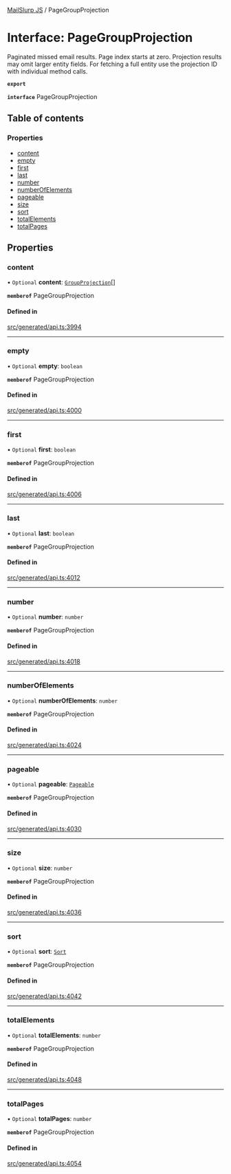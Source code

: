 [MailSlurp JS](../README.md) / PageGroupProjection

# Interface: PageGroupProjection

Paginated missed email results. Page index starts at zero. Projection results may omit larger entity fields. For fetching a full entity use the projection ID with individual method calls.

**`export`**

**`interface`** PageGroupProjection

## Table of contents

### Properties

- [content](PageGroupProjection.md#content)
- [empty](PageGroupProjection.md#empty)
- [first](PageGroupProjection.md#first)
- [last](PageGroupProjection.md#last)
- [number](PageGroupProjection.md#number)
- [numberOfElements](PageGroupProjection.md#numberofelements)
- [pageable](PageGroupProjection.md#pageable)
- [size](PageGroupProjection.md#size)
- [sort](PageGroupProjection.md#sort)
- [totalElements](PageGroupProjection.md#totalelements)
- [totalPages](PageGroupProjection.md#totalpages)

## Properties

### content

• `Optional` **content**: [`GroupProjection`](GroupProjection.md)[]

**`memberof`** PageGroupProjection

#### Defined in

[src/generated/api.ts:3994](https://github.com/mailslurp/mailslurp-client/blob/6bcf839/src/generated/api.ts#L3994)

___

### empty

• `Optional` **empty**: `boolean`

**`memberof`** PageGroupProjection

#### Defined in

[src/generated/api.ts:4000](https://github.com/mailslurp/mailslurp-client/blob/6bcf839/src/generated/api.ts#L4000)

___

### first

• `Optional` **first**: `boolean`

**`memberof`** PageGroupProjection

#### Defined in

[src/generated/api.ts:4006](https://github.com/mailslurp/mailslurp-client/blob/6bcf839/src/generated/api.ts#L4006)

___

### last

• `Optional` **last**: `boolean`

**`memberof`** PageGroupProjection

#### Defined in

[src/generated/api.ts:4012](https://github.com/mailslurp/mailslurp-client/blob/6bcf839/src/generated/api.ts#L4012)

___

### number

• `Optional` **number**: `number`

**`memberof`** PageGroupProjection

#### Defined in

[src/generated/api.ts:4018](https://github.com/mailslurp/mailslurp-client/blob/6bcf839/src/generated/api.ts#L4018)

___

### numberOfElements

• `Optional` **numberOfElements**: `number`

**`memberof`** PageGroupProjection

#### Defined in

[src/generated/api.ts:4024](https://github.com/mailslurp/mailslurp-client/blob/6bcf839/src/generated/api.ts#L4024)

___

### pageable

• `Optional` **pageable**: [`Pageable`](Pageable.md)

**`memberof`** PageGroupProjection

#### Defined in

[src/generated/api.ts:4030](https://github.com/mailslurp/mailslurp-client/blob/6bcf839/src/generated/api.ts#L4030)

___

### size

• `Optional` **size**: `number`

**`memberof`** PageGroupProjection

#### Defined in

[src/generated/api.ts:4036](https://github.com/mailslurp/mailslurp-client/blob/6bcf839/src/generated/api.ts#L4036)

___

### sort

• `Optional` **sort**: [`Sort`](Sort.md)

**`memberof`** PageGroupProjection

#### Defined in

[src/generated/api.ts:4042](https://github.com/mailslurp/mailslurp-client/blob/6bcf839/src/generated/api.ts#L4042)

___

### totalElements

• `Optional` **totalElements**: `number`

**`memberof`** PageGroupProjection

#### Defined in

[src/generated/api.ts:4048](https://github.com/mailslurp/mailslurp-client/blob/6bcf839/src/generated/api.ts#L4048)

___

### totalPages

• `Optional` **totalPages**: `number`

**`memberof`** PageGroupProjection

#### Defined in

[src/generated/api.ts:4054](https://github.com/mailslurp/mailslurp-client/blob/6bcf839/src/generated/api.ts#L4054)
